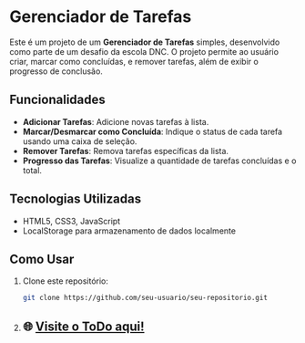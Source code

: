 # Gerenciador de Tarefas

Este é um projeto de um **Gerenciador de Tarefas** simples, desenvolvido como parte de um desafio da escola DNC. O projeto permite ao usuário criar, marcar como concluídas, e remover tarefas, além de exibir o progresso de conclusão.

## Funcionalidades

- **Adicionar Tarefas**: Adicione novas tarefas à lista.
- **Marcar/Desmarcar como Concluída**: Indique o status de cada tarefa usando uma caixa de seleção.
- **Remover Tarefas**: Remova tarefas específicas da lista.
- **Progresso das Tarefas**: Visualize a quantidade de tarefas concluídas e o total.

## Tecnologias Utilizadas

- HTML5, CSS3, JavaScript
- LocalStorage para armazenamento de dados localmente

## Como Usar

1. Clone este repositório:
   ```bash
   git clone https://github.com/seu-usuario/seu-repositorio.git
2. ## 🌐 [Visite o ToDo  aqui!](https://elasoares.github.io/Todo/)
